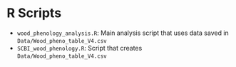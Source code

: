 # R Scripts

* `wood_phenology_analysis.R`: Main analysis script that uses data saved in `Data/Wood_pheno_table_V4.csv`
* `SCBI_wood_phenology.R`: Script that creates `Data/Wood_pheno_table_V4.csv`
